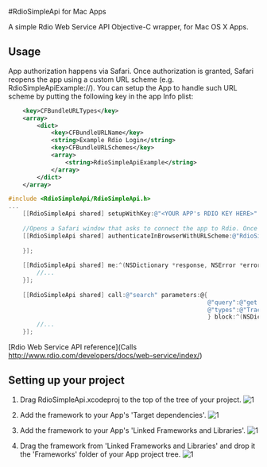 
#RdioSimpleApi for Mac Apps

A simple Rdio Web Service API Objective-C wrapper, for Mac OS X Apps.


## Usage

App authorization happens via Safari. Once authorization is granted, Safari reopens the app using a custom URL scheme (e.g. RdioSimpleApiExample://). You can setup the App to handle such URL scheme by putting the following key in the app Info plist:

```xml
	<key>CFBundleURLTypes</key>
	<array>
		<dict>
            <key>CFBundleURLName</key>
            <string>Example Rdio Login</string>
            <key>CFBundleURLSchemes</key>
            <array>
                <string>RdioSimpleApiExample</string>
            </array>
        </dict>
	</array>
```
 

```objective-c
#include <RdioSimpleApi/RdioSimpleApi.h>
... 	
 	[[RdioSimpleApi shared] setupWithKey:@"<YOUR APP's RDIO KEY HERE>" andSecret:@"<YOUR APP SECRET HERE>"];
    
    //Opens a Safari window that asks to connect the app to Rdio. Once authorization is granted, Safari reopens the app using the URL scheme RdioSimpleApiExample://.
    [[RdioSimpleApi shared] authenticateInBrowserWithURLScheme:@"RdioSimpleApiExample" block:^(RdioSimpleApi *api, NSError *error) {
        
    }];
    
    [[RdioSimpleApi shared] me:^(NSDictionary *response, NSError *error) {
        //...
    }];
    
    [[RdioSimpleApi shared] call:@"search" parameters:@{
                                                        @"query":@"get lucky",
                                                        @"types":@"Track"
                                                        } block:^(NSDictionary *response, NSError *error) {
        //...
    }];
```

[Rdio Web Service API reference](Calls http://www.rdio.com/developers/docs/web-service/index/)


##

## Setting up your project


1. Drag RdioSimpleApi.xcodeproj to the top of the tree of your project.
![1](https://github.com/redsh/RdioSimpleApi/raw/master/Doc/add_proj.png)

2. Add the framework to your App's 'Target dependencies'.
![1](https://github.com/redsh/RdioSimpleApi/raw/master/Doc/add_dep.png)

3. Add the framework to your App's 'Linked Frameworks and Libraries'.
![1](https://github.com/redsh/RdioSimpleApi/raw/master/Doc/add_link.png)
 
4. Drag the framework from 'Linked Frameworks and Libraries' and drop it the 'Frameworks' folder of your App project tree.
![1](https://github.com/redsh/RdioSimpleApi/raw/master/Doc/drag_link.png)






